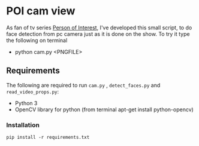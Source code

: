 # POI cam view #
As fan of tv series [Person of Interest](http://www.imdb.com/title/tt1839578/), I've developed this small script, to
do face detection from pc camera just as it is done on the show.
To try it type the following on terminal
* python cam.py \<PNGFILE\>




## Requirements ##
The following are required to run `cam.py` , `detect_faces.py` and `read_video_props.py`:
* Python 3
* OpenCV library for python (from terminal apt-get install python-opencv)

### Installation

```pip install -r requirements.txt```
